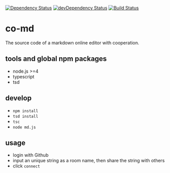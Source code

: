 [![Dependency Status](https://david-dm.org/plantain-00/co-md.svg)](https://david-dm.org/plantain-00/co-md)
[![devDependency Status](https://david-dm.org/plantain-00/co-md/dev-status.svg)](https://david-dm.org/plantain-00/co-md#info=devDependencies)
[![Build Status](https://travis-ci.org/plantain-00/co-md.svg?branch=master)](https://travis-ci.org/plantain-00/co-md)

# co-md
The source code of a markdown online editor with cooperation.

## tools and global npm packages

+ node.js >=4
+ typescript
+ tsd

## develop

+ `npm install`
+ `tsd install`
+ `tsc`
+ `node md.js`

## usage

+ login with Github
+ input an unique string as a room name, then share the string with others
+ click `connect`
